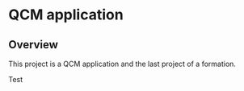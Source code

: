 # QCM application

## Overview

This project is a QCM application and the last project of a formation.

Test
